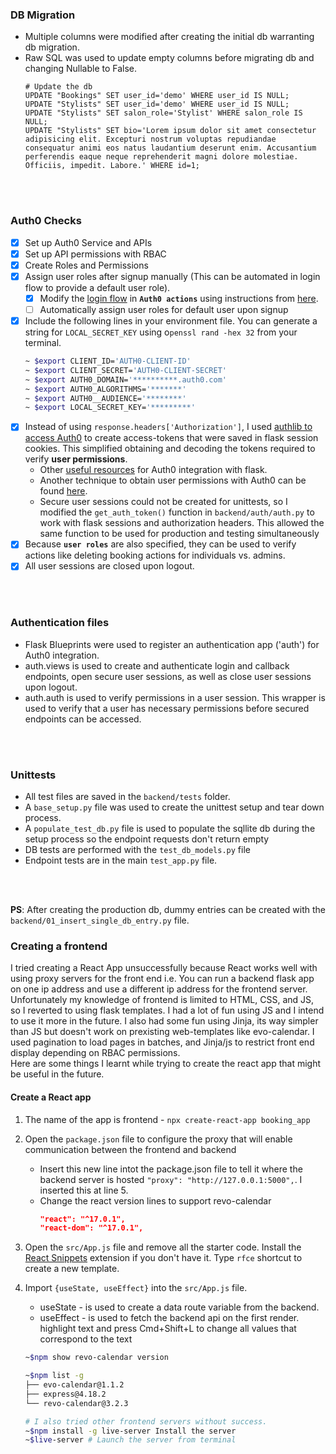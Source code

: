 ### DB Migration
- Multiple columns were modified after creating the initial db warranting db migration.
- Raw SQL was used to update empty columns before migrating db and changing Nullable to False.
    ```psql
    # Update the db 
    UPDATE "Bookings" SET user_id='demo' WHERE user_id IS NULL;
    UPDATE "Stylists" SET user_id='demo' WHERE user_id IS NULL;
    UPDATE "Stylists" SET salon_role='Stylist' WHERE salon_role IS NULL;
    UPDATE "Stylists" SET bio='Lorem ipsum dolor sit amet consectetur adipisicing elit. Excepturi nostrum voluptas repudiandae consequatur animi eos natus laudantium deserunt enim. Accusantium perferendis eaque neque reprehenderit magni dolore molestiae. Officiis, impedit. Labore.' WHERE id=1;
    ```

<br><br>

### Auth0 Checks
- [x] Set up Auth0 Service and APIs
- [x] Set up API permissions with RBAC
- [x] Create Roles and Permissions
- [x] Assign user roles after signup manually (This can be automated in login flow to provide a default user role).
    - [x] Modify the [login flow](https://auth0.com/docs/customize/actions/flows-and-triggers/login-flow#add-user-roles-to-id-and-access-tokens) in **`Auth0 actions`** using instructions from [here](https://www.youtube.com/watch?v=CZxfMD8lXg8).
    - [ ] Automatically assign user roles for default user upon signup
- [x] Include the following lines in your environment file. You can generate a string for `LOCAL_SECRET_KEY` using o`penssl rand -hex 32` from your terminal.
    ```bash
    ~ $export CLIENT_ID='AUTH0-CLIENT-ID'
    ~ $export CLIENT_SECRET='AUTH0-CLIENT-SECRET'
    ~ $export AUTH0_DOMAIN='**********.auth0.com'
    ~ $export AUTH0_ALGORITHMS='*******'
    ~ $export AUTH0__AUDIENCE='********'
    ~ $export LOCAL_SECRET_KEY='*********'
    ```
- [x] Instead of using `response.headers['Authorization']`, I used [authlib to access Auth0](https://developer.auth0.com/resources/guides/web-app/flask/basic-authentication#configure-flask-with-auth-0) to create access-tokens that were saved in flask session cookies. This simplified obtaining and decoding the tokens required to verify **user permissions**.
    - Other [useful resources](https://auth0.com/docs/quickstart/webapp/python/interactive) for Auth0 integration with flask.
    - Another technique to obtain user permissions with Auth0 can be found [here](https://auth0.com/docs/quickstart/backend/python/interactive).
    - Secure user sessions could not be created for unittests, so I modified the `get_auth_token()` function in `backend/auth/auth.py` to work with flask sessions and authorization headers. This allowed the same function to be used for production and testing simultaneously
- [x] Because **`user roles`** are also specified, they can be used to verify actions like deleting booking actions for individuals vs. admins.
- [x] All user sessions are closed upon logout.

<br><br>

### Authentication files
- Flask Blueprints were used to register an authentication app ('auth') for Auth0 integration.
- auth.views is used to create and authenticate login and callback endpoints, open secure user sessions, as well as close user sessions upon logout.
- auth.auth is used to verify permissions in a user session. This wrapper is used to verify that a user has necessary permissions before secured endpoints can be accessed.

<br><br>

### Unittests
- All test files are saved in the `backend/tests` folder.
- A `base_setup.py` file was used to create the unittest setup and tear down process.
- A `populate_test_db.py` file is used to populate the sqllite db during the setup process so the endpoint requests don't return empty
- DB tests are performed with the `test_db_models.py` file
- Endpoint tests are in the main `test_app.py` file.

<br><br>

**PS**: After creating the production db, dummy entries can be created with the `backend/01_insert_single_db_entry.py` file.

### Creating a frontend
I tried creating a React App unsuccessfully because React works well with using proxy servers for the front end i.e. You can run a backend flask app on one ip address and use a different ip address for the frontend server. <br>
Unfortunately my knowledge of frontend is limited to HTML, CSS, and JS, so I reverted to using flask templates. I had a lot of fun using JS and I intend to use it more in the future. I also had some fun using Jinja, its way simpler than JS but doesn't work on prexisting web-templates like evo-calendar. I used pagination to load pages in batches, and Jinja/js to restrict front end display depending on RBAC permissions. <br>
Here are some things I learnt while trying to create the react app that might be useful in the future.
#### Create a React app
1. The name of the app is frontend - `npx create-react-app booking_app`
2. Open the `package.json` file to configure the proxy that will enable communication between the frontend and backend
    - Insert this new line intot the package.json file to tell it where the backend server is hosted `"proxy": "http://127.0.0.1:5000",`. I inserted this at line 5.
    - Change the react version lines to support revo-calendar
        ```json
        "react": "^17.0.1",
        "react-dom": "^17.0.1",
        ```
3. Open the `src/App.js` file and remove all the starter code. Install the [React Snippets](https://marketplace.visualstudio.com/items?itemName=dsznajder.es7-react-js-snippets) extension if you don't have it. Type `rfce` shortcut to create a new template.
4. Import `{useState, useEffect}` into the `src/App.js` file.
    - useState - is used to create a data route variable from the backend.
    - useEffect - is used to fetch the backend api on the first render.
highlight text and press Cmd+Shift+L to change all values that correspond to the text

    ```bash
    ~$npm show revo-calendar version

    ~$npm list -g
    ├── evo-calendar@1.1.2
    ├── express@4.18.2
    └── revo-calendar@3.2.3

    # I also tried other frontend servers without success. 
    ~$npm install -g live-server Install the server
    ~$live-server # Launch the server from terminal
    ```

    